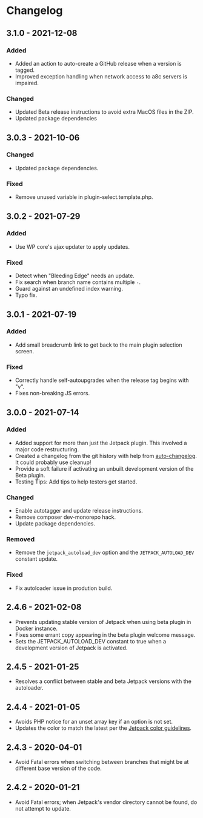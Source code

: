 # Changelog

## 3.1.0 - 2021-12-08
### Added
- Added an action to auto-create a GitHub release when a version is tagged.
- Improved exception handling when network access to a8c servers is impaired.

### Changed
- Updated Beta release instructions to avoid extra MacOS files in the ZIP.
- Updated package dependencies

## 3.0.3 - 2021-10-06
### Changed
- Updated package dependencies.

### Fixed
- Remove unused variable in plugin-select.template.php.

## 3.0.2 - 2021-07-29
### Added
- Use WP core's ajax updater to apply updates.

### Fixed
- Detect when "Bleeding Edge" needs an update.
- Fix search when branch name contains multiple `-`.
- Guard against an undefined index warning.
- Typo fix.

## 3.0.1 - 2021-07-19
### Added
- Add small breadcrumb link to get back to the main plugin selection screen.

### Fixed
- Correctly handle self-autoupgrades when the release tag begins with "v".
- Fixes non-breaking JS errors.

## 3.0.0 - 2021-07-14
### Added
- Added support for more than just the Jetpack plugin. This involved a major code restructuring.
- Created a changelog from the git history with help from [auto-changelog](https://www.npmjs.com/package/auto-changelog). It could probably use cleanup!
- Provide a soft failure if activating an unbuilt development version of the Beta plugin.
- Testing Tips: Add tips to help testers get started.

### Changed
- Enable autotagger and update release instructions.
- Remove composer dev-monorepo hack.
- Update package dependencies.

### Removed
- Remove the `jetpack_autoload_dev` option and the `JETPACK_AUTOLOAD_DEV` constant update.

### Fixed
- Fix autoloader issue in prodution build.

## 2.4.6 - 2021-02-08

- Prevents updating stable version of Jetpack when using beta plugin in Docker instance.
- Fixes some errant copy appearing in the beta plugin welcome message.
- Sets the JETPACK_AUTOLOAD_DEV constant to true when a development version of Jetpack is activated.

## 2.4.5 - 2021-01-25

- Resolves a conflict between stable and beta Jetpack versions with the autoloader.

## 2.4.4 - 2021-01-05

- Avoids PHP notice for an unset array key if an option is not set.
- Updates the color to match the latest per the [Jetpack color guidelines](https://color-studio.blog).

## 2.4.3 - 2020-04-01

- Avoid Fatal errors when switching between branches that might be at different base version of the code.

## 2.4.2 - 2020-01-21

- Avoid Fatal errors; when Jetpack's vendor directory cannot be found, do not attempt to update.

